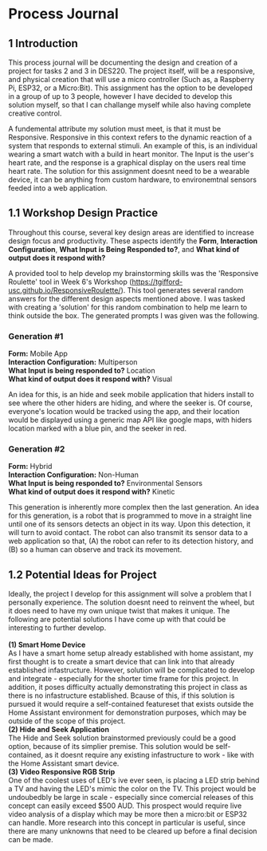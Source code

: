 # Process Journal
## 1 Introduction

This process journal will be documenting the design and creation of a project for tasks 2 and 3 in DES220. The project itself, will be a responsive, and physical creation that will use a micro controller (Such as, a Raspberry Pi, ESP32, or a Micro:Bit). This assignment has the option to be developed in a group of up to 3 people, however I have decided to develop this solution myself, so that I can challange myself while also having complete creative control.

A fundemental attribute my solution must meet, is that it must be Responsive. Responsive in this context refers to the dynamic reaction of a system that responds to external stimuli. An example of this, is an individual wearing a smart watch with a build in heart monitor. The Input is the user's heart rate, and the response is a graphical display on the users real time heart rate. The solution for this assignment doesnt need to be a wearable device, it can be anything from custom hardware, to environemtnal sensors feeded into a web application. 

## 1.1 Workshop Design Practice

Throughout this course, several key design areas are identified to increase design focus and productivity. These aspects identify the <b>Form</b>, <b>Interaction Configuration</b>, <b>What Input is Being Responded to?</b>, and <b>What kind of output does it respond with?</b>

A provided tool to help develop my brainstorming skills was the 'Responsive Roulette' tool in Week 6's Workshop (https://tgifford-usc.github.io/ResponsiveRoulette/). This tool generates several random answers for the different design aspects mentioned above. I was tasked with creating a 'solution' for this random combination to help me learn to think outside the box. The generated prompts I was given was the following.
<br>

### Generation #1

<b>Form:</b> Mobile App<br>
<b>Interaction Configuration:</b> Multiperson<br>
<b>What Input is being responded to?</b> Location<br>
<b>What kind of output does it respond with?</b> Visual

An idea for this, is an hide and seek mobile application that hiders install to see where the other hiders are hiding, and where the seeker is. Of course, everyone's location would be tracked using the app, and their location would be displayed using a generic map API like google maps, with hiders location marked with a blue pin, and the seeker in red.

### Generation #2

<b>Form:</b> Hybrid<br>
<b>Interaction Configuration:</b> Non-Human<br>
<b>What Input is being responded to?</b> Environmental Sensors<br>
<b>What kind of output does it respond with?</b> Kinetic

This generation is inherently more complex then the last generation. An idea for this generation, is a robot that is programmed to move in a straight line until one of its sensors detects an object in its way. Upon this detection, it will turn to avoid contact. The robot can also transmit its sensor data to a web application so that, (A) the robot can refer to its detection history, and (B) so a human can observe and track its movement.

## 1.2 Potential Ideas for Project

Ideally, the project I develop for this assignment will solve a problem that I personally experience. The solution doesnt need to reinvent the wheel, but it does need to have my own unique twist that makes it unique. The following are potential solutions I have come up with that could be interesting to further develop. 
<br><br>
<b>(1) Smart Home Device</b><br> As I have a smart home setup already established with home assistant, my first thought is to create a smart device that can link into that already established infastructure. However, solution will be complicated to develop and integrate - especially for the shorter time frame for this project. In addition, it poses difficulty actually demonstrating this project in class as there is no infastructure established. Bcause of this, if this solution is pursued it would require a self-contained featureset that exists outside the Home Assistant environment for demonstration purposes, which may be outside of the scope of this project.<br>
<b>(2) Hide and Seek Application</b><br>The Hide and Seek solution brainstormed previously could be a good option, because of its simplier premise. This solution would be self-contained, as it doesnt require any existing infastructure to work - like with the Home Assistant smart device.<br>
<b>(3) Video Responsive RGB Strip</b><br>One of the coolest uses of LED's ive ever seen, is placing a LED strip behind a TV and having the LED's mimic the color on the TV. This project would be undoubedbly be large in scale - especially since comercial releases of this concept can easily exceed $500 AUD. This prospect would require live video analysis of a display which may be more then a micro:bit or ESP32 can handle. More research into this concept in particular is useful, since there are many unknowns that need to be cleared up before a final decision can be made. 
